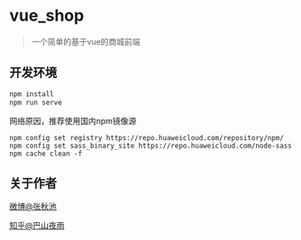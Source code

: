 # vue_shop

> 一个简单的基于vue的商城前端

## 开发环境

```bash
npm install
npm run serve
```
网络原因，推荐使用国内npm镜像源

```
npm config set registry https://repo.huaweicloud.com/repository/npm/
npm config set sass_binary_site https://repo.huaweicloud.com/node-sass
npm cache clean -f
```

## 关于作者
[微博@张秋池](https://weibo.com/zhangqiuchi)

[知乎@巴山夜雨](https://www.zhihu.com/people/zhang-qiu-chi-97)
